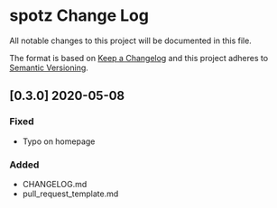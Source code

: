 # spotz Change Log

All notable changes to this project will be documented in this file.

The format is based on [Keep a Changelog](http://keepachangelog.com/) and this project adheres to [Semantic Versioning](http://semver.org/).

## [0.3.0] 2020-05-08
### Fixed
- Typo on homepage
### Added
- CHANGELOG.md
- pull_request_template.md
